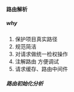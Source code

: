 #### 路由解析

#####  why

1. 保护项目真实路径
2. 规范简洁
3. 对请求做统一检权操作
4. 注解路由 方便调试
5. 请求缓存、路由中间件



##### 路由初始化分析

